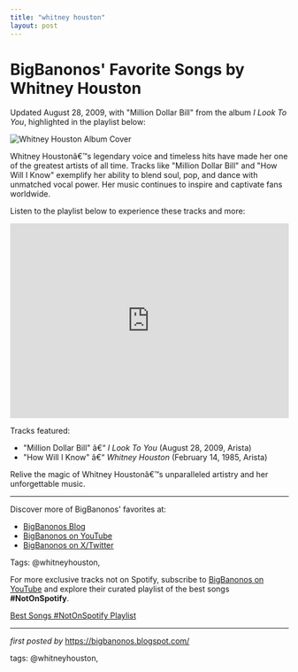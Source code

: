 ```yaml
---
title: "whitney houston"
layout: post
---
```

<div class="post-title"> <h1>BigBanonos' Favorite Songs by Whitney Houston</h1>
</div>
<p>Updated August 28, 2009, with "Million Dollar Bill" from the album <i>I Look To You</i>, highlighted in the playlist below:</p>
<div class="post-image"> <img src="https://ew.com/thmb/X5oJ11jF39ZFSYjZO8-ql_d69EE=/1500x0/filters:no_upscale():max_bytes(150000):strip_icc()/The-25-best-Whitney-Houston-songs-060324-daae81556fdc4994ac7a56d01d2323cb.jpg" alt="Whitney Houston Album Cover">
</div>
<p>Whitney Houstonâ€™s legendary voice and timeless hits have made her one of the greatest artists of all time. Tracks like "Million Dollar Bill" and "How Will I Know" exemplify her ability to blend soul, pop, and dance with unmatched vocal power. Her music continues to inspire and captivate fans worldwide.</p>
<p>Listen to the playlist below to experience these tracks and more:</p>
<div class="spotify-embed"> <iframe src="https://open.spotify.com/embed/playlist/6eyaBMc71cdfuT3cBawg6M?utm_source=generator" width="100%" height="352" frameBorder="0" allowfullscreen="" allow="autoplay; clipboard-write; encrypted-media; fullscreen; picture-in-picture" loading="lazy"></iframe>
</div>
<p>Tracks featured:</p>
<ul> <li>"Million Dollar Bill" â€“ <i>I Look To You</i> (August 28, 2009, Arista)</li> <li>"How Will I Know" â€“ <i>Whitney Houston</i> (February 14, 1985, Arista)</li>
</ul>
<p>Relive the magic of Whitney Houstonâ€™s unparalleled artistry and her unforgettable music.</p>
<hr>
<div class="post-footer"> <p>Discover more of BigBanonos' favorites at:</p> <ul> <li><a href="https://bigbanonos.blogspot.com/" target="_blank">BigBanonos Blog</a></li> <li><a href="https://www.youtube.com/@BigBanonos" target="_blank">BigBanonos on YouTube</a></li> <li><a href="https://x.com/bigbanonos" target="_blank">BigBanonos on X/Twitter</a></li> </ul>
</div>
<div class="post-tags"> Tags: @whitneyhouston,
</div>


<!--Subscribe and Playlist Links-->
<div>
    <p>For more exclusive tracks not on Spotify, subscribe to <a href="https://www.youtube.com/@BigBanonos" target="_blank">BigBanonos on YouTube</a> and explore their curated playlist of the best songs <strong>#NotOnSpotify</strong>.</p>
    <p><a href="https://www.youtube.com/playlist?list=PLtuNtuTatqI0kFahUCbtbfenC_ET5O_tr" target="_blank">Best Songs #NotOnSpotify Playlist<br /></a></p></div>

<hr />

<p><em>first posted by</em> <a href="https://bigbanonos.blogspot.com/" rel="noopener" target="_new">https://bigbanonos.blogspot.com/</a></p>

<p>tags: @whitneyhouston,</p>
